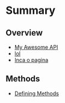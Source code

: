 # Summary

## Overview

* [My Awesome API](README.md)
* [lol](lol.md)
* [Inca o pagina](inca-o-pagina.md)

## Methods

* [Defining Methods](methods.md)

